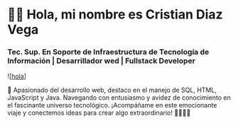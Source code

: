 # 👋🏻 Hola, mi nombre es Cristian Diaz Vega

### Tec. Sup. En Soporte de Infraestructura de Tecnología de Información | Desarrillador wed | Fullstack Developer

![[hola](https://github.com/crisvegadiaz/crisvegadiaz/blob/main/code.jpg)]

🚀 Apasionado del desarrollo web, destaco en el manejo de SQL, HTML, JavaScript y Java. Navegando con entusiasmo y avidez de conocimiento en el fascinante universo tecnológico. ¡Acompáñame en este emocionante viaje y conectemos ideas para crear algo extraordinario! 👩🏻‍💻💡
